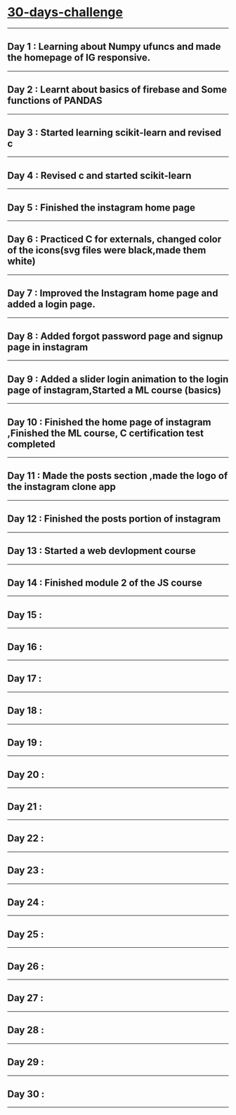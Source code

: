 # [30-days-challenge](https://github.com/phoenix1803/30-days-challenge)

___
## Day 1 : Learning about Numpy ufuncs and made the homepage of IG responsive.        
___
## Day 2 : Learnt about basics of firebase and Some functions of PANDAS
___
## Day 3 : Started learning scikit-learn and revised c
___
## Day 4 : Revised c and started scikit-learn
___
## Day 5 : Finished the instagram home page
___
## Day 6 : Practiced C for externals, changed color of the icons(svg files were black,made them white) 
___
## Day 7 : Improved the Instagram home page and added a login page.
___
## Day 8 : Added forgot password page and signup page in instagram
___
## Day 9 : Added a slider login animation to the login page of instagram,Started a ML course (basics)
___
## Day 10 : Finished the home page of instagram ,Finished the ML course, C certification test completed
___
## Day 11 : Made the posts section ,made the logo of the instagram clone app
___
## Day 12 : Finished the posts portion of instagram 
___
## Day 13 : Started a web devlopment course 
___
## Day 14 : Finished module 2 of the JS course
___
## Day 15 :
___
## Day 16 :
___
## Day 17 :
___
## Day 18 :
___
## Day 19 : 
___
## Day 20 :
___
## Day 21 :
___
## Day 22 :
___
## Day 23 :
___
## Day 24 :
___
## Day 25 :
___
## Day 26 :
___
## Day 27 : 
___
## Day 28 :
___
## Day 29 :
___
## Day 30 :
___




